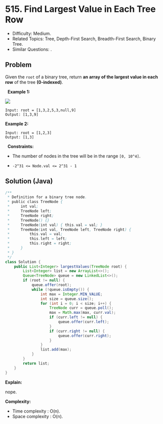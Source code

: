 # 515. Find Largest Value in Each Tree Row

- Difficulty: Medium.
- Related Topics: Tree, Depth-First Search, Breadth-First Search, Binary Tree.
- Similar Questions: .

## Problem

Given the ```root``` of a binary tree, return **an array of the largest value in each row** of the tree **(0-indexed)**.

 
**Example 1:**

![](https://assets.leetcode.com/uploads/2020/08/21/largest_e1.jpg)

```
Input: root = [1,3,2,5,3,null,9]
Output: [1,3,9]
```

**Example 2:**

```
Input: root = [1,2,3]
Output: [1,3]
```

 
**Constraints:**


	
- The number of nodes in the tree will be in the range ```[0, 10^4]```.
	
- ```-2^31 <= Node.val <= 2^31 - 1```



## Solution (Java)

```java
/**
 * Definition for a binary tree node.
 * public class TreeNode {
 *     int val;
 *     TreeNode left;
 *     TreeNode right;
 *     TreeNode() {}
 *     TreeNode(int val) { this.val = val; }
 *     TreeNode(int val, TreeNode left, TreeNode right) {
 *         this.val = val;
 *         this.left = left;
 *         this.right = right;
 *     }
 * }
 */
class Solution {
    public List<Integer> largestValues(TreeNode root) {
        List<Integer> list = new ArrayList<>();
        Queue<TreeNode> queue = new LinkedList<>();
        if (root != null) {
            queue.offer(root);
            while (!queue.isEmpty()) {
                int max = Integer.MIN_VALUE;
                int size = queue.size();
                for (int i = 0; i < size; i++) {
                    TreeNode curr = queue.poll();
                    max = Math.max(max, curr.val);
                    if (curr.left != null) {
                        queue.offer(curr.left);
                    }
                    if (curr.right != null) {
                        queue.offer(curr.right);
                    }
                }
                list.add(max);
            }
        }
        return list;
    }
}
```

**Explain:**

nope.

**Complexity:**

* Time complexity : O(n).
* Space complexity : O(n).
